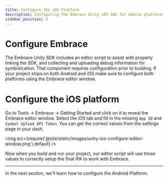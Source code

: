 ```yaml
---
title: Configure the iOS Platform
description: Configuring the Embrace Unity iOS SDK for mobile platforms
sidebar_position: 3
---
```


# Configure Embrace

The Embrace Unity SDK includes an editor script to assist with properly linking the SDK, and collecting and uploading debug information for symbolication. That component requires configuration prior to building. If your project ships on both Android and iOS make sure to configure both platforms using the Embrace editor window.

# Configure the iOS platform

Go to Tools -> Embrace -> Getting Started and click on it to reveal the Embrace editor window. Select the iOS tab and fill in the missing `App ID` and `Symbol Upload API Token`. You can get the correct values from the settings page in your dash.

<img src={require('@site/static/images/unity-ios-configure-editor-window.png').default} />

Now when you build and run your project, our editor script will use those values to correctly setup the final IPA to work with Embrace.

---

In the next section, we'll learn how to configure the Android Platform.
